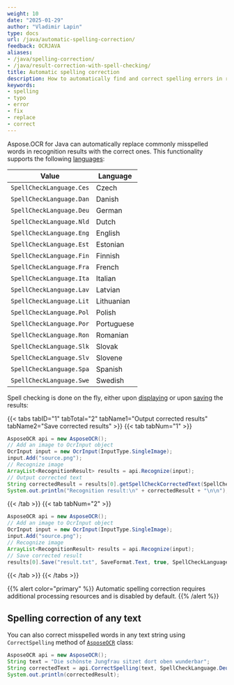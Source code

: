 ```yaml
---
weight: 10
date: "2025-01-29"
author: "Vladimir Lapin"
type: docs
url: /java/automatic-spelling-correction/
feedback: OCRJAVA
aliases:
- /java/spelling-correction/
- /java/result-correction-with-spell-checking/
title: Automatic spelling correction
description: How to automatically find and correct spelling errors in recognition results.
keywords:
- spelling
- typo
- error
- fix
- replace
- correct
---
```


Aspose.OCR for Java can automatically replace commonly misspelled words in recognition results with the correct ones. This functionality supports the following [languages](https://reference.aspose.com/ocr/java/com.aspose.ocr.SpellCheck/SpellCheckLanguage):

Value | Language
----- | --------
`SpellCheckLanguage.Ces` | Czech
`SpellCheckLanguage.Dan` | Danish
`SpellCheckLanguage.Deu` | German
`SpellCheckLanguage.Nld` | Dutch
`SpellCheckLanguage.Eng` | English
`SpellCheckLanguage.Est` | Estonian
`SpellCheckLanguage.Fin` | Finnish
`SpellCheckLanguage.Fra` | French
`SpellCheckLanguage.Ita` | Italian
`SpellCheckLanguage.Lav` | Latvian
`SpellCheckLanguage.Lit` | Lithuanian
`SpellCheckLanguage.Pol` | Polish
`SpellCheckLanguage.Por` | Portuguese
`SpellCheckLanguage.Ron` | Romanian
`SpellCheckLanguage.Slk` | Slovak
`SpellCheckLanguage.Slv` | Slovene
`SpellCheckLanguage.Spa` | Spanish
`SpellCheckLanguage.Swe` | Swedish

Spell checking is done on the fly, either upon [displaying](https://reference.aspose.com/ocr/java/com.aspose.ocr/RecognitionResult#getSpellCheckCorrectedText--) or upon [saving](/ocr/java/save/) the results:

{{< tabs tabID="1" tabTotal="2" tabName1="Output corrected results" tabName2="Save corrected results" >}}
{{< tab tabNum="1" >}}
```java
AsposeOCR api = new AsposeOCR();
// Add an image to OcrInput object
OcrInput input = new OcrInput(InputType.SingleImage);
input.Add("source.png");
// Recognize image
ArrayList<RecognitionResult> results = api.Recognize(input);
// Output corrected text
String correctedResult = results[0].getSpellCheckCorrectedText(SpellCheckLanguage.Eng);
System.out.println("Recognition result:\n" + correctedResult + "\n\n");
```
{{< /tab >}}
{{< tab tabNum="2" >}}
```java
AsposeOCR api = new AsposeOCR();
// Add an image to OcrInput object
OcrInput input = new OcrInput(InputType.SingleImage);
input.Add("source.png");
// Recognize image
ArrayList<RecognitionResult> results = api.Recognize(input);
// Save corrected result
results[0].Save("result.txt", SaveFormat.Text, true, SpellCheckLanguage.Deu);
```
{{< /tab >}}
{{< /tabs >}}

{{% alert color="primary" %}}
Automatic spelling correction requires additional processing resources and is disabled by default.
{{% /alert %}}

## Spelling correction of any text

You can also correct misspelled words in any text string using `CorrectSpelling` method of [`AsposeOCR`](https://reference.aspose.com/ocr/java/com.aspose.ocr/asposeocr/) class:

```java
AsposeOCR api = new AsposeOCR();
String text = "Die schönste Jungfrau sitzet dort oben wunderbar";
String correctedText = api.CorrectSpelling(text, SpellCheckLanguage.Deu);
System.out.println(correctedResult);
```
